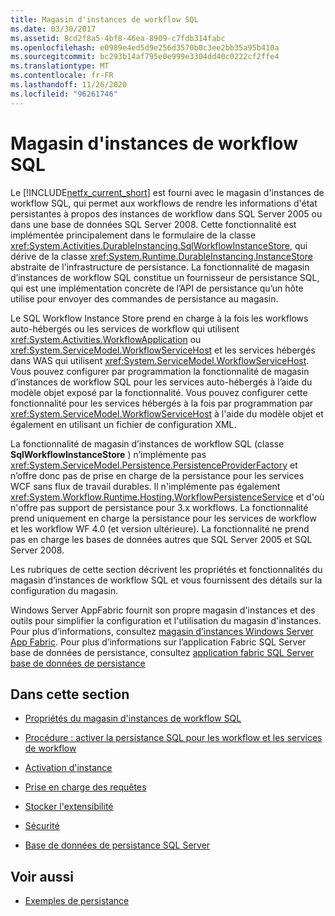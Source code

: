 ```yaml
---
title: Magasin d'instances de workflow SQL
ms.date: 03/30/2017
ms.assetid: 8cd2f8a5-4bf8-46ea-8909-c7fdb314fabc
ms.openlocfilehash: e0989e4ed5d9e256d3570b0c3ee2bb35a95b410a
ms.sourcegitcommit: bc293b14af795e0e999e3304dd40c0222cf2ffe4
ms.translationtype: MT
ms.contentlocale: fr-FR
ms.lasthandoff: 11/26/2020
ms.locfileid: "96261746"
---
```

# <a name="sql-workflow-instance-store"></a>Magasin d'instances de workflow SQL

Le [!INCLUDE[netfx_current_short](../../../includes/netfx-current-short-md.md)] est fourni avec le magasin d'instances de workflow SQL, qui permet aux workflows de rendre les informations d'état persistantes à propos des instances de workflow dans SQL Server 2005 ou dans une base de données SQL Server 2008. Cette fonctionnalité est implémentée principalement dans le formulaire de la classe <xref:System.Activities.DurableInstancing.SqlWorkflowInstanceStore>, qui dérive de la classe <xref:System.Runtime.DurableInstancing.InstanceStore> abstraite de l'infrastructure de persistance. La fonctionnalité de magasin d’instances de workflow SQL constitue un fournisseur de persistance SQL, qui est une implémentation concrète de l’API de persistance qu’un hôte utilise pour envoyer des commandes de persistance au magasin.  
  
 Le SQL Workflow Instance Store prend en charge à la fois les workflows auto-hébergés ou les services de workflow qui utilisent <xref:System.Activities.WorkflowApplication> ou <xref:System.ServiceModel.WorkflowServiceHost> et les services hébergés dans WAS qui utilisent <xref:System.ServiceModel.WorkflowServiceHost>. Vous pouvez configurer par programmation la fonctionnalité de magasin d’instances de workflow SQL pour les services auto-hébergés à l’aide du modèle objet exposé par la fonctionnalité. Vous pouvez configurer cette fonctionnalité pour les services hébergés à la fois par programmation par <xref:System.ServiceModel.WorkflowServiceHost> à l'aide du modèle objet et également en utilisant un fichier de configuration XML.  
  
 La fonctionnalité de magasin d’instances de workflow SQL (classe **SqlWorkflowInstanceStore** ) n’implémente pas <xref:System.ServiceModel.Persistence.PersistenceProviderFactory> et n’offre donc pas de prise en charge de la persistance pour les services WCF sans flux de travail durables. Il n'implémente pas également <xref:System.Workflow.Runtime.Hosting.WorkflowPersistenceService> et d'où n'offre pas support de persistance pour 3.x workflows. La fonctionnalité prend uniquement en charge la persistance pour les services de workflow et les workflow WF 4.0 (et version ultérieure). La fonctionnalité ne prend pas en charge les bases de données autres que SQL Server 2005 et SQL Server 2008.  
  
 Les rubriques de cette section décrivent les propriétés et fonctionnalités du magasin d’instances de workflow SQL et vous fournissent des détails sur la configuration du magasin.  
  
 Windows Server AppFabric fournit son propre magasin d'instances et des outils pour simplifier la configuration et l'utilisation du magasin d'instances. Pour plus d’informations, consultez [magasin d’instances Windows Server App Fabric](/previous-versions/appfabric/ff383417(v=azure.10)). Pour plus d’informations sur l’application Fabric SQL Server base de données de persistance, consultez [application fabric SQL Server base de données de persistance](/previous-versions/appfabric/ee790819(v=azure.10))  
  
## <a name="in-this-section"></a>Dans cette section  
  
- [Propriétés du magasin d'instances de workflow SQL](properties-of-sql-workflow-instance-store.md)  
  
- [Procédure : activer la persistance SQL pour les workflow et les services de workflow](how-to-enable-sql-persistence-for-workflows-and-workflow-services.md)  
  
- [Activation d'instance](instance-activation.md)  
  
- [Prise en charge des requêtes](support-for-queries.md)  
  
- [Stocker l'extensibilité](store-extensibility.md)  
  
- [Sécurité](security.md)  
  
- [Base de données de persistance SQL Server](sql-server-persistence-database.md)  
  
## <a name="see-also"></a>Voir aussi

- [Exemples de persistance](/previous-versions/dotnet/netframework-4.0/dd699769(v=vs.100))
